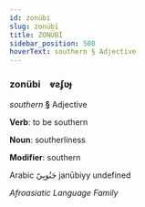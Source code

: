 ```yaml
---
id: zonübi
slug: zonübi
title: ZONÜBİ
sidebar_position: 508
hoverText: southern § Adjective
---
```


### zonübi&emsp;<span kind="abugida">ⱴƨʄʋɟ</span>

*southern* **§** Adjective

**Verb**: to be southern

**Noun**: southerliness

**Modifier**: southern

Arabic جَنُوبِيّ janūbiyy undefined

*Afroasiatic Language Family*